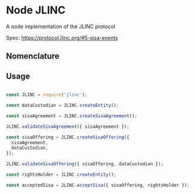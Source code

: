 # Node JLINC

A node implementation of the JLINC protocol

Spec: https://protocol.jlinc.org/#5-sisa-events


## Nomenclature



## Usage


```js

const JLINC = require('jlinc');

const dataCustodian = JLINC.createEntity();

const sisaAgreement = JLINC.createSisaAgreement();

JLINC.validateSisaAgreement({ sisaAgreement });

const sisaOffering = JLINC.createSisaOffering({
  sisaAgreement,
  dataCustodian,
});

JLINC.validateSisaOffering({ sisaOffering, dataCustodian });

const rightsHolder = JLINC.createEntity();

const acceptedSisa = JLINC.acceptSisa({ sisaOffering, rightsHolder });



```
